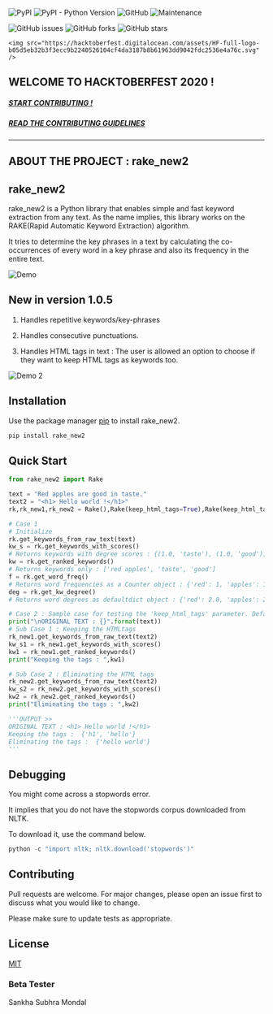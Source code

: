 ![PyPI](https://img.shields.io/pypi/v/rake_new2) ![PyPI - Python Version](https://img.shields.io/pypi/pyversions/rake_new2) ![GitHub](https://img.shields.io/github/license/BALaka-18/rake_new2) ![Maintenance](https://img.shields.io/maintenance/yes/2020)

![GitHub issues](https://img.shields.io/github/issues/BALaka-18/rake_new2) ![GitHub forks](https://img.shields.io/github/forks/BALaka-18/rake_new2?style=social) ![GitHub stars](https://img.shields.io/github/stars/BALaka-18/rake_new2?style=social)



<p align="center">
  
	<img src="https://hacktoberfest.digitalocean.com/assets/HF-full-logo-b05d5eb32b3f3ecc9b2240526104cf4da3187b8b61963dd9042fdc2536e4a76c.svg" />

</p>



## WELCOME TO HACKTOBERFEST 2020 !



##### [START CONTRIBUTING !](https://github.com/BALaka-18/rake_new2/issues)                  



##### [READ THE CONTRIBUTING GUIDELINES](https://github.com/BALaka-18/rake_new2/blob/master/Contributing_Guidelines.md)


________________________________________________________________________________________________________________________________________________________________________________



## ABOUT THE PROJECT : rake_new2


## rake_new2

rake_new2 is a Python library that enables simple and fast keyword extraction from any text. As the name implies, this library works on the RAKE(Rapid Automatic Keyword Extraction) algorithm. 

It tries to determine the key phrases in a text by calculating the co-occurrences of every word in a key phrase and also its frequency in the entire text.

![Demo](https://user-images.githubusercontent.com/49288068/88929310-97fc2400-d297-11ea-811a-79d986cdfee4.png)

## New in version 1.0.5

1. Handles repetitive keywords/key-phrases

2. Handles consecutive punctuations.

3. Handles HTML tags in text : The user is allowed an option to choose if they want to keep HTML tags as keywords too.

![Demo 2](https://user-images.githubusercontent.com/49288068/89038453-00add400-d35e-11ea-8da5-62c53e1e3990.png)

## Installation

Use the package manager [pip](https://pip.pypa.io/en/stable/) to install rake_new2.

```bash
pip install rake_new2
```

## Quick Start

```python
from rake_new2 import Rake

text = "Red apples are good in taste."
text2 = "<h1> Hello world !</h1>"
rk,rk_new1,rk_new2 = Rake(),Rake(keep_html_tags=True),Rake(keep_html_tags=False)

# Case 1
# Initialize
rk.get_keywords_from_raw_text(text)
kw_s = rk.get_keywords_with_scores()  
# Returns keywords with degree scores : {(1.0, 'taste'), (1.0, 'good'), (4.0, 'red apples')}
kw = rk.get_ranked_keywords() 
# Returns keywords only : ['red apples', 'taste', 'good']
f = rk.get_word_freq()
# Returns word frequencies as a Counter object : {'red': 1, 'apples': 1, 'good': 1, 'taste': 1}
deg = rk.get_kw_degree()
# Returns word degrees as defaultdict object : {'red': 2.0, 'apples': 2.0, 'good': 1.0, 'taste': 1.0}

# Case 2 : Sample case for testing the 'keep_html_tags' parameter. Default = False
print("\nORIGINAL TEXT : {}".format(text))
# Sub Case 1 : Keeping the HTMLtags
rk_new1.get_keywords_from_raw_text(text2)
kw_s1 = rk_new1.get_keywords_with_scores()
kw1 = rk_new1.get_ranked_keywords()
print("Keeping the tags : ",kw1)

# Sub Case 2 : Eliminating the HTML tags
rk_new2.get_keywords_from_raw_text(text2)
kw_s2 = rk_new2.get_keywords_with_scores()
kw2 = rk_new2.get_ranked_keywords()
print("Eliminating the tags : ",kw2)

'''OUTPUT >>
ORIGINAL TEXT : <h1> Hello world !</h1>
Keeping the tags :  {'h1', 'hello'}
Eliminating the tags :  {'hello world'} 
'''
```


## Debugging
You might come across a stopwords error.

It implies that you do not have the stopwords corpus downloaded from NLTK. 

To download it, use the command below.

```python
python -c "import nltk; nltk.download('stopwords')"
```

## Contributing
Pull requests are welcome. For major changes, please open an issue first to discuss what you would like to change.

Please make sure to update tests as appropriate.

## License
[MIT](https://choosealicense.com/licenses/mit/)


### Beta Tester

Sankha Subhra Mondal
